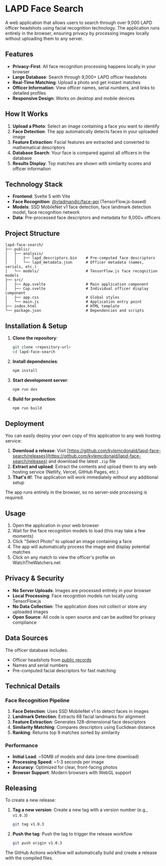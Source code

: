 # LAPD Face Search

A web application that allows users to search through over 9,000 LAPD officer headshots using facial recognition technology. The application runs entirely in the browser, ensuring privacy by processing images locally without uploading them to any server.

## Features

- **Privacy-First**: All face recognition processing happens locally in your browser
- **Large Database**: Search through 9,000+ LAPD officer headshots
- **Real-Time Matching**: Upload a photo and get instant matches
- **Officer Information**: View officer names, serial numbers, and links to detailed profiles
- **Responsive Design**: Works on desktop and mobile devices

## How It Works

1. **Upload a Photo**: Select an image containing a face you want to identify
2. **Face Detection**: The app automatically detects faces in your uploaded image
3. **Feature Extraction**: Facial features are extracted and converted to mathematical descriptors
4. **Database Search**: Your face is compared against all officers in the database
5. **Results Display**: Top matches are shown with similarity scores and officer information

## Technology Stack

- **Frontend**: Svelte 5 with Vite
- **Face Recognition**: [@vladmandic/face-api](https://github.com/vladmandic/face-api) (TensorFlow.js-based)
- **Models**: SSD MobileNet v1 face detection, face landmark detection model, face recognition network
- **Data**: Pre-processed face descriptors and metadata for 9,000+ officers

## Project Structure

```
lapd-face-search/
├── public/
│   ├── analysis/
│   │   ├── lapd_descriptors.bin    # Pre-computed face descriptors
│   │   └── lapd_metadata.json      # Officer metadata (names, serials, etc.)
│   └── models/                     # TensorFlow.js face recognition models
├── src/
│   ├── App.svelte                  # Main application component
│   ├── Cop.svelte                  # Individual officer display component
│   ├── app.css                     # Global styles
│   └── main.js                     # Application entry point
├── index.html                      # HTML template
└── package.json                    # Dependencies and scripts
```

## Installation & Setup

1. **Clone the repository**:
   ```bash
   git clone <repository-url>
   cd lapd-face-search
   ```

2. **Install dependencies**:
   ```bash
   npm install
   ```

3. **Start development server**:
   ```bash
   npm run dev
   ```

4. **Build for production**:
   ```bash
   npm run build
   ```

## Deployment

You can easily deploy your own copy of this application to any web hosting service:

1. **Download a release**: Visit [https://github.com/kylemcdonald/lapd-face-search/releases](https://github.com/kylemcdonald/lapd-face-search/releases) and download the latest `.zip` file
2. **Extract and upload**: Extract the contents and upload them to any web hosting service (Netlify, Vercel, GitHub Pages, etc.)
3. **That's it!**: The application will work immediately without any additional setup

The app runs entirely in the browser, so no server-side processing is required.

## Usage

1. Open the application in your web browser
2. Wait for the face recognition models to load (this may take a few moments)
3. Click "Select Photo" to upload an image containing a face
4. The app will automatically process the image and display potential matches
5. Click on any match to view the officer's profile on WatchTheWatchers.net

## Privacy & Security

- **No Server Uploads**: Images are processed entirely in your browser
- **Local Processing**: Face recognition models run locally using TensorFlow.js
- **No Data Collection**: The application does not collect or store any uploaded images
- **Open Source**: All code is open source and can be audited for privacy compliance

## Data Sources

The officer database includes:
- Officer headshots from [public records](https://watchthewatchers.net/)
- Names and serial numbers
- Pre-computed facial descriptors for fast matching

## Technical Details

### Face Recognition Pipeline

1. **Face Detection**: Uses SSD MobileNet v1 to detect faces in images
2. **Landmark Detection**: Extracts 68 facial landmarks for alignment
3. **Feature Extraction**: Generates 128-dimensional face descriptors
4. **Similarity Matching**: Compares descriptors using Euclidean distance
5. **Ranking**: Returns top 9 matches sorted by similarity

### Performance

- **Initial Load**: ~50MB of models and data (one-time download)
- **Processing Speed**: ~1-3 seconds per image
- **Accuracy**: Optimized for clear, front-facing photos
- **Browser Support**: Modern browsers with WebGL support

## Releasing

To create a new release:

1. **Tag a new version**: Create a new tag with a version number (e.g., `v1.0.3`)
   ```bash
   git tag v1.0.3
   ```

2. **Push the tag**: Push the tag to trigger the release workflow
   ```bash
   git push origin v1.0.3
   ```

The GitHub Actions workflow will automatically build and create a release with the compiled files.
